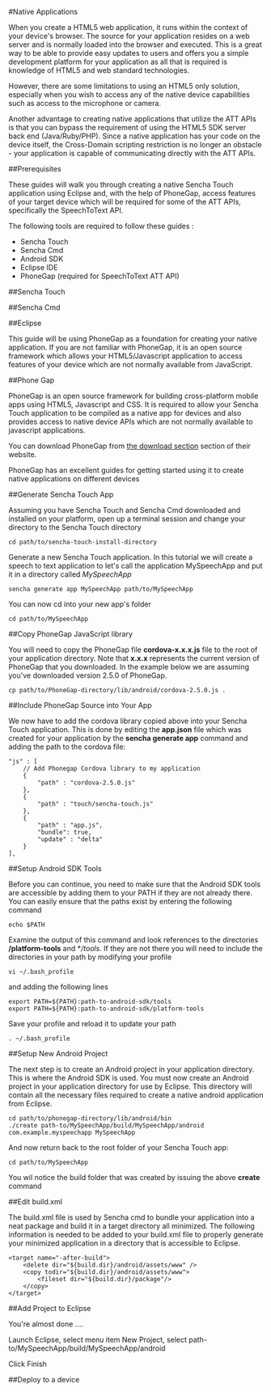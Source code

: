 #Native Applications

When you create a HTML5 web application, it runs within the context of your device's browser. The source for your application resides on a web server and is normally loaded into the browser and executed. This is a great way to be able to provide easy updates to users and offers you a simple development platform for your application as all that is required is knowledge of HTML5 and web standard technologies.

However, there are some limitations to using an HTML5 only solution, especially when you wish to access any of the native device capabilities such as access to the microphone or camera.

Another advantage to creating native applications that utilize the ATT APIs is that you can bypass the requirement of using the HTML5 SDK server back end (Java/Ruby/PHP). Since a native application has your code on the device itself, the Cross-Domain scripting restriction is no longer an obstacle - your application is capable of communicating directly with the ATT APIs.

##Prerequisites

These guides will walk you through creating a native Sencha Touch application using Eclipse and, with the help of PhoneGap, access features of your target device which will be required for some of the ATT APIs, specifically the SpeechToText API. 

The following tools are required to follow these guides :

- Sencha Touch
- Sencha Cmd
- Android SDK
- Eclipse IDE
- PhoneGap (required for SpeechToText ATT API)

##Sencha Touch


##Sencha Cmd

##Eclipse

This guide will be using PhoneGap as a foundation for creating your native application. If you are not familiar with PhoneGap, it is an open source framework which allows your HTML5/Javascript application to access features of your device which are not normally available from JavaScript.


##Phone Gap

PhoneGap is an open source framework for building cross-platform mobile apps using HTML5, Javascript and CSS. It is required to allow your Sencha Touch application to be compiled as a native app for devices and also provides access to native device APIs which are not normally available to javascript applications.

You can download PhoneGap from [the download section](http://www.phonegap.com/download) section of their website.

PhoneGap has an excellent guides for getting started using it to create native applications on different devices 

##Generate Sencha Touch App

Assuming you have Sencha Touch and Sencha Cmd downloaded and installed on your platform, open up a terminal session and change your directory to the Sencha Touch directory

    cd path/to/sencha-touch-install-directory

Generate a new Sencha Touch application. In this tutorial we will create a speech to text application to let's call the application MySpeechApp and put it in a directory called *MySpeechApp*

    sencha generate app MySpeechApp path/to/MySpeechApp

You can now cd into your new app's folder

    cd path/to/MySpeechApp

##Copy PhoneGap JavaScript library

You will need to copy the PhoneGap file **cordova-x.x.x.js** file to the root of your application directory. Note that **x.x.x** represents the current version of PhoneGap that you downloaded. In the example below we are assuming you've downloaded version 2.5.0 of PhoneGap.

    cp path/to/PhoneGap-directory/lib/android/cordova-2.5.0.js .

##Include PhoneGap Source into Your App

We now have to add the cordova library copied above into your Sencha Touch application. This is done by editing the **app.json** file which was created for your application by the **sencha generate app** command and adding the path to the cordova file:


    "js" : [
        // Add Phonegap Cordova library to my application
        {
            "path" : "cordova-2.5.0.js"
        },
        { 
            "path" : "touch/sencha-touch.js"
        },
        {
            "path" : "app.js",
            "bundle": true,
            "update" : "delta"
        }
    ],


##Setup Android SDK Tools

Before you can continue, you need to make sure that the Android SDK tools are accessible by adding them to your PATH if they are not already there. You can easily ensure that the paths exist by entering the following command

    echo $PATH

Examine the output of this command and look references to the directories **/platform-tools** and **/tools*. If they are not there you will need to include the directories in your path by modifying your profile

    vi ~/.bash_profile

and adding the following lines

    export PATH=${PATH}:path-to-android-sdk/tools
    export PATH=${PATH}:path-to-android-sdk/platform-tools

Save your profile and reload it to update your path 

    . ~/.bash_profile


##Setup New Android Project

The next step is to create an Android project in your application directory. This is where the Android SDK is used. You must now create an Android project in your application directory for use by Eclipse. This directory will contain all the necessary files required to create a native android application from Eclipse. 

    cd path/to/phonegap-directory/lib/android/bin
    ./create path-to/MySpeechApp/build/MySpeechApp/android com.example.myspeechapp MySpeechApp

And now return back to the root folder of your Sencha Touch app:

    cd path/to/MySpeechApp

You wil notice the build folder that was created by issuing the above **create** command 

    
##Edit build.xml

The build.xml file is used by Sencha cmd to bundle your application into a neat package and build it in a target directory all minimized. The following information is needed to be added to your build.xml file to properly generate your minimized application in a directory that is accessible to Eclipse.

    <target name="-after-build">
        <delete dir="${build.dir}/android/assets/www" />
        <copy todir="${build.dir}/android/assets/www">
            <fileset dir="${build.dir}/package"/>
        </copy>
    </target>

##Add Project to Eclipse

You're almost done ....

Launch Eclipse, select menu item New Project, select path-to/MySpeechApp/build/MySpeechApp/android

Click Finish

##Deploy to a device 


